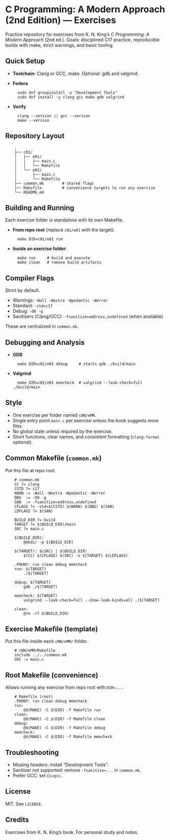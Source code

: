 # C Programming: A Modern Approach (2nd Edition) — Exercises

Practice repository for exercises from K. N. King’s *C Programming: A Modern Approach* (2nd ed.). Goals: disciplined C17 practice, reproducible builds with make, strict warnings, and basic tooling.

## Quick Setup

- **Toolchain:** Clang or GCC, make. Optional: gdb and valgrind.
- **Fedora**
    
        sudo dnf groupinstall -y "Development Tools"
        sudo dnf install -y clang gcc make gdb valgrind

- **Verify**
    
        clang --version || gcc --version
        make --version

## Repository Layout

        .
        ├── c01/
        │   ├── e01/
        │   │   ├── main.c
        │   │   └── Makefile
        │   └── e02/
        │       ├── main.c
        │       └── Makefile
        ├── common.mk        # shared flags
        ├── Makefile         # convenience targets to run any exercise
        └── README.md

## Building and Running

Each exercise folder is standalone with its own Makefile.

- **From repo root** (replace `c01/e01` with the target):
    
        make DIR=c01/e01 run

- **Inside an exercise folder**:
    
        make run     # build and execute
        make clean   # remove build artifacts

## Compiler Flags

Strict by default.

- Warnings: `-Wall -Wextra -Wpedantic -Werror`
- Standard: `-std=c17`
- Debug: `-O0 -g`
- Sanitizers (Clang/GCC): `-fsanitize=address,undefined` (when available)

These are centralized in `common.mk`.

## Debugging and Analysis

- **GDB**
    
        make DIR=c01/e01 debug     # starts gdb ./build/main

- **Valgrind**
    
        make DIR=c01/e01 memcheck  # valgrind --leak-check=full ./build/main

## Style

- One exercise per folder named `cNN/eMM`.
- Single entry point `main.c` per exercise unless the book suggests more files.
- No global state unless required by the exercise.
- Short functions, clear names, and consistent formatting (`clang-format` optional).

## Common Makefile (`common.mk`)

Put this file at repo root.

        # common.mk
        CC ?= clang
        CSTD ?= c17
        WARN := -Wall -Wextra -Wpedantic -Werror
        DBG  := -O0 -g
        SAN  := -fsanitize=address,undefined
        CFLAGS ?= -std=$(CSTD) $(WARN) $(DBG) $(SAN)
        LDFLAGS ?= $(SAN)

        BUILD_DIR ?= build
        TARGET ?= $(BUILD_DIR)/main
        SRC ?= main.c

        $(BUILD_DIR):
        	@mkdir -p $(BUILD_DIR)

        $(TARGET): $(SRC) | $(BUILD_DIR)
        	$(CC) $(CFLAGS) $(SRC) -o $(TARGET) $(LDFLAGS)

        .PHONY: run clean debug memcheck
        run: $(TARGET)
        	./$(TARGET)

        debug: $(TARGET)
        	gdb ./$(TARGET)

        memcheck: $(TARGET)
        	valgrind --leak-check=full --show-leak-kinds=all ./$(TARGET)

        clean:
        	@rm -rf $(BUILD_DIR)

## Exercise Makefile (template)

Put this file inside each `cNN/eMM/` folder.

        # cNN/eMM/Makefile
        include ../../common.mk
        SRC := main.c

## Root Makefile (convenience)

Allows running any exercise from repo root with `DIR=...`.

        # Makefile (root)
        .PHONY: run clean debug memcheck
        run:
        	@$(MAKE) -C $(DIR) -f Makefile run
        clean:
        	@$(MAKE) -C $(DIR) -f Makefile clean
        debug:
        	@$(MAKE) -C $(DIR) -f Makefile debug
        memcheck:
        	@$(MAKE) -C $(DIR) -f Makefile memcheck

## Troubleshooting

- Missing headers: install “Development Tools”.
- Sanitizer not supported: remove `-fsanitize=...` in `common.mk`.
- Prefer GCC: set `CC=gcc`.

## License

MIT. See `LICENSE`.

## Credits

Exercises from K. N. King’s book. For personal study and notes.


